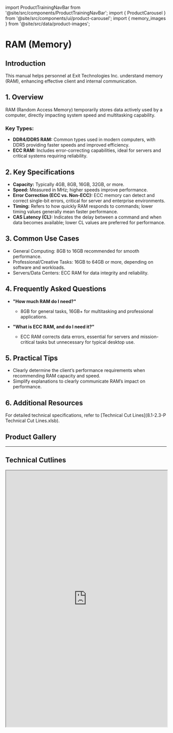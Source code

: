 import ProductTrainingNavBar from '@site/src/components/ProductTrainingNavBar';
import { ProductCarousel } from '@site/src/components/ui/product-carousel';
import { memory_images } from '@site/src/data/product-images';

<ProductTrainingNavBar />

# RAM (Memory)

## Introduction
This manual helps personnel at Exit Technologies Inc. understand memory (RAM), enhancing effective client and internal communication.

## 1. Overview
RAM (Random Access Memory) temporarily stores data actively used by a computer, directly impacting system speed and multitasking capability.

### Key Types:
- **DDR4/DDR5 RAM:** Common types used in modern computers, with DDR5 providing faster speeds and improved efficiency.
- **ECC RAM:** Includes error-correcting capabilities, ideal for servers and critical systems requiring reliability.

## 2. Key Specifications
- **Capacity:** Typically 4GB, 8GB, 16GB, 32GB, or more.
- **Speed:** Measured in MHz; higher speeds improve performance.
- **Error Correction (ECC vs. Non-ECC):** ECC memory can detect and correct single-bit errors, critical for server and enterprise environments.
- **Timing:** Refers to how quickly RAM responds to commands; lower timing values generally mean faster performance.
- **CAS Latency (CL):** Indicates the delay between a command and when data becomes available; lower CL values are preferred for performance.



## 3. Common Use Cases
- General Computing: 8GB to 16GB recommended for smooth performance.
- Professional/Creative Tasks: 16GB to 64GB or more, depending on software and workloads.
- Servers/Data Centers: ECC RAM for data integrity and reliability.

## 4. Frequently Asked Questions
- **"How much RAM do I need?"**
  - 8GB for general tasks, 16GB+ for multitasking and professional applications.

- **"What is ECC RAM, and do I need it?"**
  - ECC RAM corrects data errors, essential for servers and mission-critical tasks but unnecessary for typical desktop use.

## 5. Practical Tips
- Clearly determine the client’s performance requirements when recommending RAM capacity and speed.
- Simplify explanations to clearly communicate RAM’s impact on performance.

## 6. Additional Resources
For detailed technical specifications, refer to [Technical Cut Lines](8.1-2.3-P Technical Cut Lines.xlsb).

## Product Gallery

<ProductCarousel 
  images={memory_images}
  title="Memory (RAM) Gallery"
/>

---


## Technical Cutlines

<iframe
  src="https://docs.google.com/spreadsheets/d/e/2PACX-1vRBKY_e6e1XBdjLn4WTFw5W5o5j8lyFAAsApDK6FXAvNri0Wh5QAVNY3hFJZTjNdg/pubhtml?widget=true&headers=false&gid=2023041348&single=true"
  width="100%"
  height="800"
  style={{ border: 'none', borderRadius: '8px' }}
  title="Technical Cutlines"
  allowfullscreen
></iframe>

